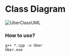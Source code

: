 <h1>Class Diagram</h1>

![UberClassUML](https://github.com/user-attachments/assets/ec8c4ea6-018b-4005-a953-bbf7f03f99d1)

<h3>How to use?</h3>

```
g++ *.cpp -o Uber
Uber.exe
```